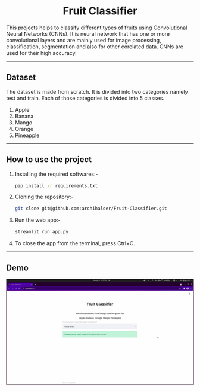 <h1 align="center"> Fruit Classifier </h1>

This projects helps to classify different types of fruits using Convolutional Neural Networks (CNNs). It is neural network that has one or more convolutional layers and are mainly used for image processing, classification, segmentation and also for other corelated data. CNNs are used for their high accuracy.

----
<h2> Dataset </h2>
The dataset is made from scratch. It is divided into two categories namely test and train. Each of those categories is divided into 5 classes.

1. Apple
2. Banana
3. Mango
4. Orange
5. Pineapple

----
<h2> How to use the project </h2>

1. Installing the required softwares:-
    ```bash
    pip install -r requirements.txt
    ```
2. Cloning the repository:- 
    ```bash
    git clone git@github.com:archihalder/Fruit-Classifier.git
    ```
3. Run the web app:-
    ```bash
    streamlit run app.py
    ```
4. To close the app from the terminal, press Ctrl+C.

----
<h2> Demo </h2>

![](fruit-classifier-demo.gif)
